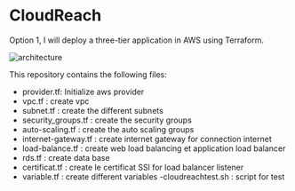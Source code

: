 # CloudReach

Option 1, I will deploy a three-tier application in AWS using Terraform.


![architecture](https://user-images.githubusercontent.com/35077338/164645757-f8cfdc32-045f-48fe-b5a8-335e2c798385.jpg)

This repository contains the following files:
- provider.tf: Initialize aws provider
- vpc.tf                 : create vpc
- subnet.tf              : create the different subnets
- security_groups.tf     : create the security groups
- auto-scaling.tf        : create the auto scaling groups
- internet-gateway.tf    : create internet gateway for connection internet
- load-balance.tf        : create web load balancing et application load balancer
- rds.tf                 : create data base
- certificat.tf          : create le certificat SSl for load balancer listener
- variable.tf            : create different variables
-cloudreachtest.sh       : script for test

